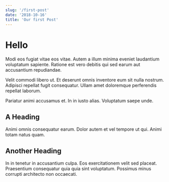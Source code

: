 ```yaml
---
slug: '/first-post'
date: '2018-10-16'
title: 'Our first Post'
---
```


# Hello

Modi eos fugiat vitae eos vitae. Autem a illum minima eveniet laudantium voluptatum sapiente. Ratione est vero debitis qui sed earum aut accusantium repudiandae.

Velit commodi libero ut. Et deserunt omnis inventore eum sit nulla nostrum. Adipisci repellat fugit consequatur. Ullam amet doloremque perferendis repellat laborum.

Pariatur animi accusamus et. In in iusto alias. Voluptatum saepe unde.

## A Heading

Animi omnis consequatur earum. Dolor autem et vel tempore ut qui. Animi totam natus quam.

## Another Heading

In in tenetur in accusantium culpa. Eos exercitationem velit sed placeat. Praesentium consequatur quia quia sint voluptatum. Possimus minus corrupti architecto non occaecati.
